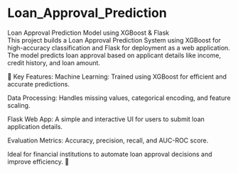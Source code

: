 # Loan_Approval_Prediction
Loan Approval Prediction Model using XGBoost &amp; Flask  
This project builds a Loan Approval Prediction System using XGBoost for high-accuracy classification and Flask for deployment as a web application. The model predicts loan approval based on applicant details like income, credit history, and loan amount.

🔹 Key Features:
Machine Learning: Trained using XGBoost for efficient and accurate predictions.

Data Processing: Handles missing values, categorical encoding, and feature scaling.

Flask Web App: A simple and interactive UI for users to submit loan application details.

Evaluation Metrics: Accuracy, precision, recall, and AUC-ROC score.

Ideal for financial institutions to automate loan approval decisions and improve efficiency. 🚀
